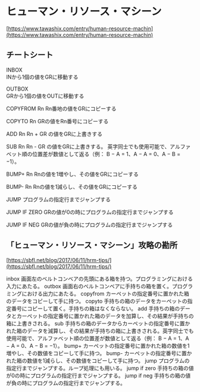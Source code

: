 # ヒューマン・リソース・マシーン
 [https://www.tawashix.com/entry/human-resource-machin](https://www.tawashix.com/entry/human-resource-machin)

## チートシート

 INBOX  
 INから1個の値をGRに移動する  

 OUTBOX  
 GRから1個の値をOUTに移動する  

 COPYFROM Rn
 Rn番地の値をGRにコピーする

 COPYTO Rn
 GRの値をRn番号にコピーする

 ADD Rn
 Rn + GR の値をGRに上書きする

 SUB Rn
 Rn - GR の値をGRに上書きする。
 英字同士でも使用可能で、アルファベット順の位置差が数値として返る（例： B − A = 1、A − A = 0、A − B = −1）。

 BUMP+ Rn
 Rnの値を1増やし、その値をGRにコピーする

 BUMP- Rn
 Rnの値を1減らし、その値をGRにコピーする

 JUMP
 プログラムの指定行までジャンプする

 JUMP IF ZERO
 GRの値が0の時にプログラムの指定行までジャンプする

 JUMP IF NEG
 GRの値が負の時にプログラムの指定行までジャンプする


## 「ヒューマン・リソース・マシーン」攻略の勘所
 [https://sbfl.net/blog/2017/06/11/hrm-tips/](https://sbfl.net/blog/2017/06/11/hrm-tips/)


inbox
画面左のベルトコンベアの先頭にある箱を持つ。プログラミングにおける入力にあたる。
outbox
画面右のベルトコンベアに手持ちの箱を置く。プログラミングにおける出力にあたる。
copyfrom
カーペットの指定番号に置かれた箱のデータをコピーして手に持つ。
copyto
手持ちの箱のデータをカーペットの指定番号にコピーして置く。手持ちの箱はなくならない。
add
手持ちの箱のデータとカーペットの指定番号に置かれた箱のデータを加算し、その結果が手持ちの箱に上書きされる。
sub
手持ちの箱のデータからカーペットの指定番号に置かれた箱のデータを減算し、その結果が手持ちの箱に上書きされる。英字同士でも使用可能で、アルファベット順の位置差が数値として返る（例： B − A = 1、A − A = 0、A − B = −1）。
bump+
カーペットの指定番号に置かれた箱の数値を1増やし、その数値をコピーして手に持つ。
bump-
カーペットの指定番号に置かれた箱の数値を1減らし、その数値をコピーして手に持つ。
jump
プログラムの指定行までジャンプする。ループ処理にも用いる。
jump if zero
手持ちの箱の値が0の時にプログラムの指定行までジャンプする。
jump if neg
手持ちの箱の値が負の時にプログラムの指定行までジャンプする。
